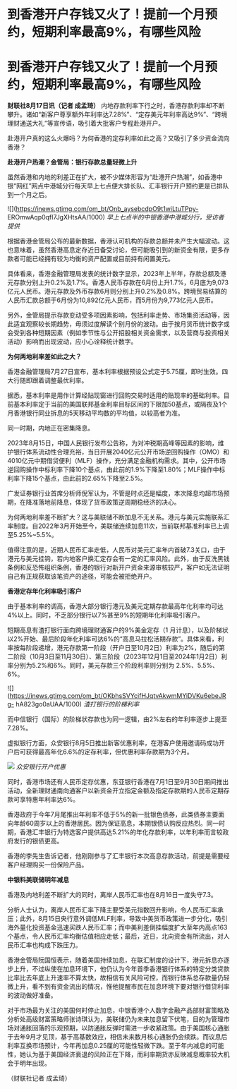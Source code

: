 # 到香港开户存钱又火了！提前一个月预约，短期利率最高9%，有哪些风险

# 到香港开户存钱又火了！提前一个月预约，短期利率最高9%，有哪些风险

**财联社8月17日讯（记者 成孟琦）**
内地存款利率下行之时，香港存款利率却不断攀升。诸如“新客户尊享额外年利率达7.28%”、“定存美元年利率高达9%”、“跨境理财通送大礼”等宣传语，吸引着大批客户专程赴港开户。

赴港开户真的这么火爆吗？为何香港的定存利率如此之高？又吸引了多少资金流向香港？

**赴港开户热潮？金管局：银行存款总量轻微上升**

虽然香港和内地的利差正在扩大，被不少媒体形容为“赴港开户热潮”，如香港中银“网红”网点中港城分行每天早上七点便大排长队、汇丰银行开户预约更是已排队到一个月之后。

![](https://inews.gtimg.com/om_bt/Onb_aysebcdpO9t1wiLtuTPpy-
EROmwAqp0qfI7JgXHtsAA/1000) _早上七点半的中银香港中港城分行，受访者提供_

根据香港金管局公布的最新数据，香港认可机构的存款总额并未产生大幅波动。这也意味着，虽然香港高息定存近日备受讨论，但可能吸引到的新资金有限，更多存款者可能已经拥有较为均衡的资产配置或目前持有闲置美元。

具体看来，香港金融管理局发表的统计数字显示，2023年上半年，存款总额及港元存款分别上升0.2%及1.7%。香港人民币存款在6月份上升1.7%，6月底为9,073亿元人民币。港元存款及外币存款6月则分别上升0.2%及0.8%。跨境贸易结算的人民币汇款总额于6月份为10,892亿元人民币，而5月份为9,773亿元人民币。

另外，金管局提示存款变动受多项因素影响，包括利率走势、市场集资活动等，因此适宜观察较长期趋势，毋须过度解读个别月份的波动。由于按月货币统计数字或会受到各种短期因素（例如季节性与公开招股相关资金需求，以及营商与投资相关活动）影响而出现波动，应小心诠释统计数字。

**为何两地利率差如此之大？**

香港金融管理局7月27日宣布，基本利率根据预设公式定于5.75厘，即时生效。四大行随即跟着调整最优利率。

据悉，基本利率是用作计算经贴现窗进行回购交易时适用的贴现率的基础利率。目前基本利率定于当前的美国联邦基金利率目标区间的下限加50基点，或隔夜及1个月香港银行同业拆息的5天移动平均数的平均值，以较高者为准。

同一时期，内地正在密集降息。

2023年8月15日，中国人民银行发布公告称，为对冲税期高峰等因素的影响，维护银行体系流动性合理充裕，当日开展2040亿元公开市场逆回购操作（OMO）和4010亿元中期借贷便利（MLF）操作，充分满足金融机构需求。其中，公开市场逆回购操作中标利率下降10个基点，由此前的1.9%下降至1.80%；MLF操作中标利率下降15个基点，由此前的2.65%下降至2.5%。

广发证券银行业首席分析师倪军认为，不管是时点还是幅度，本次降息均超市场预期，在降准落地前降息，体现了货币政策逆周期稳经济的决心。

为何两地利率差不断扩大？这与美联储不断加息不无关系。港元与美元实施联系汇率制度。自2022年3月开始至今，美联储连续加息11次，当前联邦基准利率已上调至5.25%~5.5%。

值得注意的是，近期人民币汇率走低，人民币对美元汇率年内首破7.3关口，由于港元与美元挂钩，若内地客户换汇定存会有一定的汇率风险。此外，由于反洗黑钱条例和反恐怖组织条例，香港的银行对新开户资金来源审核较严，客户如无法证明自己有正规获取该笔资产的途径，可能会被拒绝开户。

**香港定存年化利率吸引客户**

由于基本利率的调高，香港大部分银行港元及美元定期存款最高年化利率均可达4%以上。同时，不乏部分银行以7%甚至9%的短期年化利率吸引客户。

短期高息有渣打银行面向跨境理财通客户的9%美金定存（1
月计息），以及阶梯状以2%开始、最后阶段年化利率可达6%的“高息马拉松活期存款”。具体来看，利率按每阶段递增，港元存款第一阶段（开户日至10月2日）利率为2%，随后的第二阶段（10月3日至11月30日）、第三阶段（2023年12月1日至2024年1月2日）利率分别为5.2%和6%。同时，美元存款三个阶段利率则分别为
2.5%、5.5%、6%。

![](https://inews.gtimg.com/om_bt/OKbhsSVYcifHJqtvAkwmMYiDVKu6ebeJRg-
hA823go0aUAA/1000) _渣打银行的阶梯利率_

而中信银行（国际）的阶梯状存款也为同一逻辑，由2%左右的年利率逐步上提至7.28%。

虚拟银行方面，众安银行8月5日推出新客优惠利率，在港客户使用邀请码成功开户后可获得最高年化6.6%的定存利率，但优惠利率存款期为3个月。

![](https://inews.gtimg.com/om_bt/OBlxQzI_i4kanZ3WbrwUVKrfkFfLAisdrq_kFvYvXQGwkAA/1000)
_众安银行开户优惠_

同时，香港市场还有人民币定存优惠，东亚银行香港在7月1日至9月30日期间推出活动，全新理财通南向通客户以新资金开立指定金额及指定存款期的人民币定期存款可享特惠年利率达6%。

香港政府于今年7月尾推出年利率不低于5%的新一批银色债券，此类债券主要面向年龄60周岁以上的香港居民。因为保证高息，本期银债认购反应热烈。同一时期，香港汇丰银行为特选客户提供高达5.21%的年化存款利率，以年利率而言较政府发行的银债更高。

香港的李先生告诉记者，他刚刚参与了汇丰银行本次高息存款活动，前提是需要经客户经理购买一份保险产品。

**中银料美联储明年减息**

香港及内地利差不断扩大的同时，离岸人民币汇率也在8月16日一度失守7.3。

分析人士认为，离岸人民币汇率下降主要受美元指数回升影响，令人民币汇率承压；此外，8月15日央行意外调低MLF利率，导致中美货币政策进一步分化，吸引海外量化投资基金迅速买跌人民币汇率；而中美利差倒挂幅度扩大至年内高点163个基点，令人民币汇率均衡估值相应走低；最后，近日，北向资金有所流出，对人民币汇率也构成下跌压力。

香港金管局阮国恒表示，随着美国持续加息，在联汇制度的设计下，港元拆息亦逐步上升，不过纵使在加息环境下，他仍认为今年首季香港银行体系的特定分类贷款比率比去年底上升速率不算太快，故相信有关风险可控，而银行体系总存款量仍轻微上升，看不到有资金流出的情况，惟他提醒市民在加息环境下要对银行借贷利率的波动做好准备。

对于市场最为关注的美国何时停止加息，中银香港个人数字金融产品部财富策略及分析处高级财富策略师张诗琪认为，美联储仍为未来加息留下伏笔，目的为管理市场对通胀回落的乐观预期，以防通胀反弹时需进一步收紧政策。由于美国核心通胀于去年9月才见顶，基于高基数效应，相信未来数月核心通胀仍会续跌。而议息后利率互换市场预计，今年再加息0.25厘的可能性轻微下跌。至于年内减息的可能性，她认为基于美国经济衰退的风险正在下降，而利率期货亦反映减息概率较大机会于明年出现。

（财联社记者 成孟琦）

